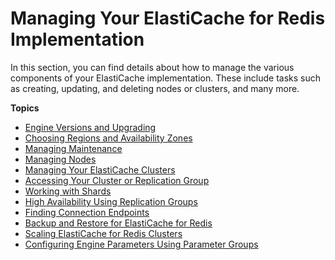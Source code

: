 # Managing Your ElastiCache for Redis Implementation<a name="managing-elasticache"></a>

In this section, you can find details about how to manage the various components of your ElastiCache implementation\. These include tasks such as creating, updating, and deleting nodes or clusters, and many more\.

**Topics**
+ [Engine Versions and Upgrading](engine-versions.md)
+ [Choosing Regions and Availability Zones](RegionsAndAZs.md)
+ [Managing Maintenance](maintenance-window.md)
+ [Managing Nodes](CacheNodes.md)
+ [Managing Your ElastiCache Clusters](Clusters.md)
+ [Accessing Your Cluster or Replication Group](accessing-elasticache.md)
+ [Working with Shards](Shards.md)
+ [High Availability Using Replication Groups](Replication.md)
+ [Finding Connection Endpoints](Endpoints.md)
+ [Backup and Restore for ElastiCache for Redis](backups.md)
+ [Scaling ElastiCache for Redis Clusters](Scaling.md)
+ [Configuring Engine Parameters Using Parameter Groups](ParameterGroups.md)